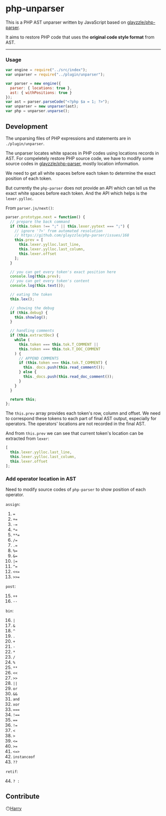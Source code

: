 # php-unparser

This is a PHP AST unparser written by JavaScript based on [glayzzle/php-parser](https://github.com/glayzzle/php-parser).

It aims to restore PHP code that uses the **original code style format** from AST.

---

### Usage
```javascript
var engine = require("../src/index");
var unparser = require("../plugin/unparser");

var parser = new engine({
  parser: { locations: true },
  ast: { withPositions: true }
});
var ast = parser.parseCode("<?php $a = 1; ?>");
var unparser = new unparser(ast);
var php = unparser.unparse();
```

## Development
The unparsing files of PHP expressions and statements are in `./plugin/unparser`.

The unparser locates white spaces in PHP codes using locations records in AST. For compeletely restore PHP source code, we have to modify some source codes in [glayzzle/php-parser](https://github.com/glayzzle/php-parser), mostly location information.

We need to get all white spaces before each token to determine the exact position of each token.

But currently the `php-parser` does not provide an API which can tell us the exact white spaces before each token. And the API which helps is the `lexer.yylloc`.

From `parser.js/next()`:
```javascript
parser.prototype.next = function() {
  // prepare the back command
  if (this.token !== ";" || this.lexer.yytext === ";") {
    // ignore '?>' from automated resolution
    // https://github.com/glayzzle/php-parser/issues/168
    this.prev = [
      this.lexer.yylloc.last_line,  
      this.lexer.yylloc.last_column,
      this.lexer.offset
    ];
  }

  // you can get every token's exact position here
  console.log(this.prev);
  // you can get every token's content
  console.log(this.text());

  // eating the token
  this.lex();

  // showing the debug
  if (this.debug) {
    this.showlog();
  }

  // handling comments
  if (this.extractDoc) {
    while (
      this.token === this.tok.T_COMMENT ||
      this.token === this.tok.T_DOC_COMMENT
    ) {
      // APPEND COMMENTS
      if (this.token === this.tok.T_COMMENT) {
        this._docs.push(this.read_comment());
      } else {
        this._docs.push(this.read_doc_comment());
      }
    }
  }

  return this;
};
```

The `this.prev` array provides each token's row, column and offset. We need to correspond these tokens to each part of final AST output, especially for operators. The operators' locations are not recorded in the final AST.

And from `this.prev` we can see that current token's location can be extracted from `lexer`:
```javascript
[
  this.lexer.yylloc.last_line,  
  this.lexer.yylloc.last_column,
  this.lexer.offset
];
```

### Add operator location in AST

Need to modify source codes of `php-parser` to show position of each operator.

`assign`:

1. `=`
2. `+=`
3. `-=`
4. `*=`
5. `**=`
6. `/=`
7. `.=`
8. `%=`
9. `&=` 
10. `|=`
11. `^=`
12. `<<=`
13. `>>=`

`post`:

15. `++`
16. `--`

`bin`:

16. `|`
17. `&`
18. `^`
19. `.`
20. `+`
21. `-`
22. `*`
23. `/`
24. `%`
25. `**`
26. `<<`
27. `>>`
28. `||`
29. `or`
30. `&&`
31. `and`
32. `xor`
33. `===`
34. `!==`
35. `==`
36. `!=`
37. `<`
38. `>`
39. `<=`
40. `>=`
41. `<=>`
42. `instanceof`
43. `??`

`retif`:

44. `? :`


## Contribute
😶[Harry](https://github.com/eou)